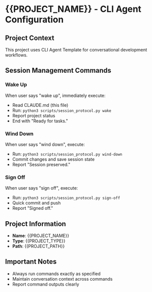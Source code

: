 # {{PROJECT_NAME}} - CLI Agent Configuration

## Project Context
This project uses CLI Agent Template for conversational development workflows.

## Session Management Commands

### Wake Up
When user says "wake up", immediately execute:
- Read CLAUDE.md (this file)
- Run: `python3 scripts/session_protocol.py wake`
- Report project status
- End with "Ready for tasks."

### Wind Down
When user says "wind down", execute:
- Run: `python3 scripts/session_protocol.py wind-down`
- Commit changes and save session state
- Report "Session preserved."

### Sign Off
When user says "sign off", execute:
- Run: `python3 scripts/session_protocol.py sign-off`
- Quick commit and push
- Report "Signed off."

## Project Information
- **Name**: {{PROJECT_NAME}}
- **Type**: {{PROJECT_TYPE}}
- **Path**: {{PROJECT_PATH}}

## Important Notes
- Always run commands exactly as specified
- Maintain conversation context across commands
- Report command outputs clearly